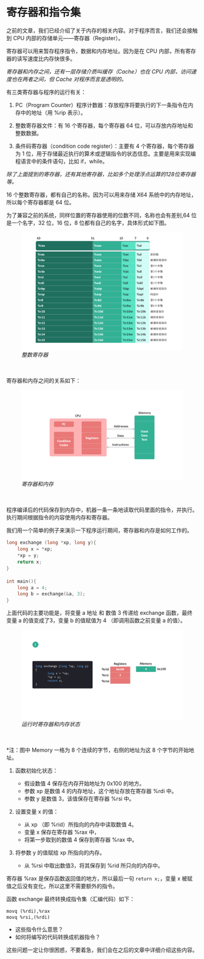 # 寄存器和指令集

之前的文章，我们已经介绍了关于内存的相关内容。对于程序而言，我们还会接触到 CPU 内部的存储单元——寄存器（Register）。

寄存器可以用来暂存程序指令，数据和内存地址。因为是在 CPU 内部，所有寄存器的读写速度比内存快很多。

*寄存器和内存之间，还有一层存储介质叫缓存（Cache）也在 CPU 内部，访问速度也在两者之间，但 Cache 对程序而言是透明的。*

有三类寄存器与程序的运行有关：

1. PC（Program Counter）程序计数器：存放程序将要执行的下一条指令在内存中的地址（用 %rip 表示）。

2. 整数寄存器文件：有 16 个寄存器，每个寄存器 64 位，可以存放内存地址和整数数据。

3. 条件码寄存器（condition code register）：主要有 4 个寄存器，每个寄存器为 1 位，用于存储最近执行的算术或逻辑指令的状态信息。主要是用来实现编程语言中的条件语句，比如 if，while。

*除了上面提到的寄存器，还有其他寄存器，比如多个处理浮点运算的128位寄存器等。*

16 个整数寄存器，都有自己的名称。因为可以用来存储 X64 系统中的内存地址，所以每个寄存器都是 64 位。

为了兼容之前的系统，同样位置的寄存器使用的位数不同，名称也会有差别,64 位是一个名字，32 位，16 位，8 位都有自己的名字，具体形式如下图。

<figure>
    <img src="./doc/illustrations/register/register02.png" width="700" alt="register & memory" align="center">
    <figcaption><em>整数寄存器</em></figcaption>
   <br><br>
</figure>

寄存器和内存之间的关系如下：

<figure>
    <img src="./doc/illustrations/register/register01.png" width="700" alt="register & memory" align="center">
    <figcaption><em>寄存器和内存</em></figcaption>
   <br><br>
</figure>

程序编译后的代码保存到内存中，机器一条一条地读取代码里面的指令，并执行。执行期间根据指令的内容使用内存和寄存器。

我们用一个简单的例子来演示一下程序运行期间，寄存器和内存是如何工作的。

```c
long exchange (long *xp, long y){
    long x = *xp;
    *xp = y;
    return x;
}

int main(){
    long a = 4;
    long b = exchange(&a, 3);
}
```
上面代码的主要功能是，将变量 a 地址 和 数值 3 传递给 exchange 函数，最终变量 a 的值变成了3，变量 b 的值赋值为 4 （即调用函数之前变量 a 的值）。

<figure>
    <img src="./doc/illustrations/register/register03.gif" width="700" alt="running time" align="center">
    <figcaption><em>运行时寄存器和内存状态</em></figcaption>
   <br><br>
</figure>

*注：图中 Memory 一格为 8 个连续的字节，右侧的地址为这 8 个字节的开始地址。

1. 函数初始化状态：
    * 假设数值 4 保存在内存开始地址为 0x100 的地方。
    * 参数 xp 是数值 4 的内存地址，这个地址存放在寄存器 %rdi 中。
    * 参数 y 是数值 3，该值保存在寄存器 %rsi 中。

2. 设置变量 x 的值：
    * 从 xp （即 %rid）所指向的内存中读取数值 4。
    * 变量 x 保存在寄存器 %rax 中，
    * 将第一步取到的数值 4 保存到寄存器 %rax 中。

3. 将参数 y 的值赋给 xp 所指向的内存。
    * 从 %rsi 中取出数值3，将其保存到 %rid 所只向的内存中。

寄存器 %rax 是保存函数返回值的地方，所以最后一句 `return x;`，变量 x 被赋值之后没有变化，所以这里不需要额外的指令。


函数 exchange 最终转换成指令集（汇编代码）如下：

```amd
movq (%rdi),%rax
movq %rsi,(%rdi)
```

* 这些指令什么意思？
* 如何将编写的代码转换成机器指令？

这些问题一定让你很困惑，不要着急，我们会在之后的文章中详细介绍这些内容。







